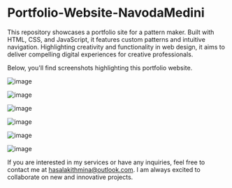 # Portfolio-Website-NavodaMedini
This repository showcases a portfolio site for a pattern maker. Built with HTML, CSS, and JavaScript, it features custom patterns and intuitive navigation. Highlighting creativity and functionality in web design, it aims to deliver compelling digital experiences for creative professionals.


Below, you'll find screenshots highlighting this portfolio website.

![image](https://github.com/KithM4/Navoda-Medini-Web-Portfolio/assets/168661545/93eb3bc5-6b90-4eed-93e0-57b6a9b0b1dc)

![image](https://github.com/KithM4/Navoda-Medini-Web-Portfolio/assets/168661545/2b3e6efa-fa9a-4d81-884d-700013d042ea)

![image](https://github.com/KithM4/Navoda-Medini-Web-Portfolio/assets/168661545/e4e36159-c52c-4ab2-988a-e4075f77171a)

![image](https://github.com/KithM4/Navoda-Medini-Web-Portfolio/assets/168661545/374e63d5-2bf5-40da-ae9b-9087a6794615)

![image](https://github.com/KithM4/Navoda-Medini-Web-Portfolio/assets/168661545/a8e2c07e-da70-41af-b21b-3826161c0cf8)

![image](https://github.com/KithM4/Navoda-Medini-Web-Portfolio/assets/168661545/225ded5a-3a90-4304-a08c-e5e1b81b19b8)


If you are interested in my services or have any inquiries, feel free to contact me at hasalakithmina@outlook.com. I am always excited to collaborate on new and innovative projects.


